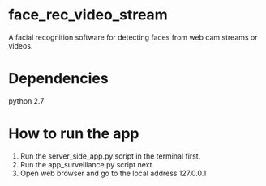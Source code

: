 # face_rec_video_stream
A facial recognition software for detecting faces from web cam streams or videos.

# Dependencies
python 2.7

# How to run the app

1) Run the server_side_app.py script in the terminal first.
2) Run the app_surveillance.py script next. 
3) Open web browser and go to the local address 127.0.0.1
